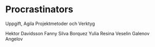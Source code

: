 # Procrastinators
Uppgift, Agila Projektmetoder och Verktyg

Hektor Davidsson
Fanny Silva Borquez
Yulia Resina 
Veselin Galenov Angelov
